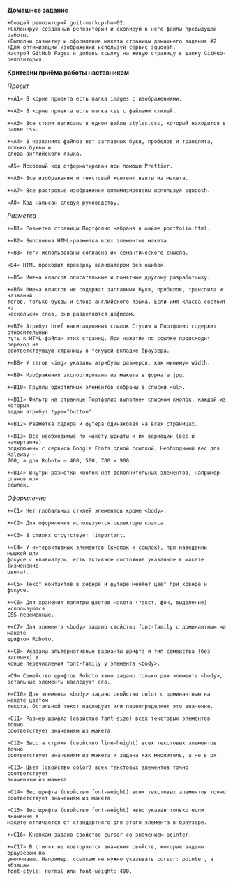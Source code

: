 **Домашнее задание**

    +Создай репозиторий goit-markup-hw-02.
    +Склонируй созданный репозиторий и скопируй в него файлы предыдущей работы.
    +Выполни разметку и оформление макета страницы домашнего задания #2.
    +Для оптимизации изображений используй сервис squoosh.
    Настрой GitHub Pages и добавь ссылку на живую страницу в шапку GitHub-репозитория.

**Критерии приёма работы наставником**

_Проект_

    +«A1» В корне проекта есть папка images с изображениями.

    +«A2» В корне проекта есть папка css с файлами стилей.

    +«A3» Все стили написаны в одном файле styles.css, который находится в папке css.

    +«A4» В названиях файлов нет заглавных букв, пробелов и транслита, только буквы и
    слова английского языка.

    «A5» Исходный код отформатирован при помощи Prettier.

    +«A6» Все изображения и текстовый контент взяты из макета.

    +«A7» Все растровые изображения оптимизированы используя squoosh.

    «A8» Код написан следуя руководству.

_Разметка_

    +«B1» Разметка страницы Портфолио набрана в файле portfolio.html.

    +«B2» Выполнена HTML-разметка всех элементов макета.

    +«B3» Теги использованы согласно их семантического смысла.

    «B4» HTML проходит проверку валидатором без ошибок.

    +«B5» Имена классов описательные и понятные другому разработчику.

    +«B6» Имена классов не содержат заглавных букв, пробелов, транслита и названий
    тегов, только буквы и слова английского языка. Если имя класса состоит из
    нескольких слов, они разделяются дефисом.

    +«B7» Атрибут href навигационных ссылок Студия и Портфолио содержит относительный
    путь к HTML-файлам этих страниц. При нажатии по ссылке происходит переход на
    соответствующую страницу в текущей вкладке браузера.

    +«B8» У тегов <img> указаны атрибуты размеров, как минимум width.

    +«B9» Изображения экспортированы из макета в формате jpg.

    +«B10» Группы однотипных элементов собраны в списки <ul>.

    +«B11» Фильтр на странице Портфолио выполнен списком кнопок, каждой из которых
    задан атрибут type="button".

    +«B12» Разметка хедера и футера одинаковая на всех страницах.

    +«B13» Все необходимые по макету шрифты и их вариации (вес и начертание)
    подключены с сервиса Google Fonts одной ссылкой. Необходимый вес для Raleway –
    700, а для Roboto – 400, 500, 700 и 900.

    +«B14» Внутри разметки кнопок нет дополнительных элементов, например спанов или
    ссылок.

_Оформление_

    +«C1» Нет глобальных стилей элементов кроме <body>.

    +«C2» Для оформления используются селекторы класса.

    +«C3» В стилях отсутствует !important.

    +«C4» У интерактивных элементов (кнопок и ссылок), при наведении мышкой или
    фокусе с клавиатуры, есть активное состояние указанное в макете (изменение
    цвета).

    +«С5» Текст контактов в хедере и футере меняет цвет при ховере и фокусе.

    +«C6» Для хранения палитры цветов макета (текст, фон, выделение) используются
    CSS-переменные.

    +«С7» Для элемента <body> задано свойство font-family с доминантным на макете
    шрифтом Roboto.

    +«С8» Указаны альтернативные варианты шрифта и тип семейства (без засечек) в
    конце перечисления font-family у элемента <body>.

    «С9» Семейство шрифтов Roboto явно задано только для элемента <body>, остальные элементы наследуют его.

    +«С10» Для элемента <body> задано свойство color с доминантным на макете цветом
    текста. Остальной текст наследует или переопределяет это значение.

    «С11» Размер шрифта (свойство font-size) всех текстовых элементов точно
    соответствует значениям из макета.

    «С12» Высота строки (свойство line-height) всех текстовых элементов точно
    соответствует значениям из макета и задана как множитель, а не в px.

    «С13» Цвет (свойство color) всех текстовых элементов точно соответствует
    значениям из макета.

    «С14» Вес шрифта (свойство font-weight) всех текстовых элементов точно
    соответствует значениям из макета.

    «С15» Вес шрифта (свойство font-weight) явно указан только если значение в
    макете отличается от стандартного для этого элемента в браузере.

    +«С16» Кнопкам задано свойство cursor со значением pointer.

    +«С17» В стилях не повторяются значения свойств, которые заданы браузером по
    умолчнаию. Например, ссылкам не нужно указывать cursor: pointer, а абзацам
    font-style: normal или font-weight: 400.

